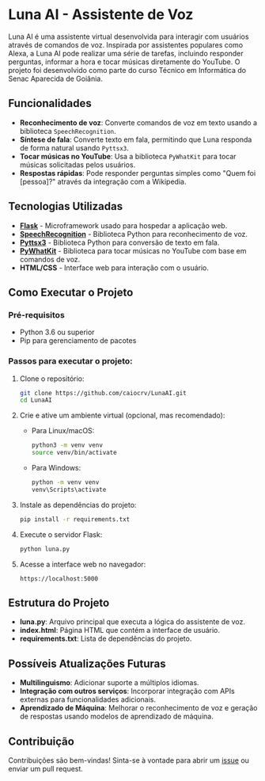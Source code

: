 # Luna AI - Assistente de Voz

Luna AI é uma assistente virtual desenvolvida para interagir com usuários através de comandos de voz. Inspirada por assistentes populares como Alexa, a Luna AI pode realizar uma série de tarefas, incluindo responder perguntas, informar a hora e tocar músicas diretamente do YouTube. O projeto foi desenvolvido como parte do curso Técnico em Informática do Senac Aparecida de Goiânia.

## Funcionalidades

- **Reconhecimento de voz**: Converte comandos de voz em texto usando a biblioteca `SpeechRecognition`.
- **Síntese de fala**: Converte texto em fala, permitindo que Luna responda de forma natural usando `Pyttsx3`.
- **Tocar músicas no YouTube**: Usa a biblioteca `PyWhatKit` para tocar músicas solicitadas pelos usuários.
- **Respostas rápidas**: Pode responder perguntas simples como "Quem foi [pessoa]?" através da integração com a Wikipedia.

## Tecnologias Utilizadas

- **[Flask](https://flask.palletsprojects.com/)** - Microframework usado para hospedar a aplicação web.
- **[SpeechRecognition](https://pypi.org/project/SpeechRecognition/)** - Biblioteca Python para reconhecimento de voz.
- **[Pyttsx3](https://pypi.org/project/pyttsx3/)** - Biblioteca Python para conversão de texto em fala.
- **[PyWhatKit](https://pypi.org/project/pywhatkit/)** - Biblioteca para tocar músicas no YouTube com base em comandos de voz.
- **HTML/CSS** - Interface web para interação com o usuário.

## Como Executar o Projeto

### Pré-requisitos

- Python 3.6 ou superior
- Pip para gerenciamento de pacotes

### Passos para executar o projeto:

1. Clone o repositório:

    ```bash
    git clone https://github.com/caiocrv/LunaAI.git
    cd LunaAI
    ```

2. Crie e ative um ambiente virtual (opcional, mas recomendado):

    - Para Linux/macOS:
      ```bash
      python3 -m venv venv
      source venv/bin/activate
      ```
    - Para Windows:
      ```bash
      python -m venv venv
      venv\Scripts\activate
      ```

3. Instale as dependências do projeto:

    ```bash
    pip install -r requirements.txt
    ```

4. Execute o servidor Flask:

    ```bash
    python luna.py
    ```

5. Acesse a interface web no navegador:

    ```plaintext
    https://localhost:5000
    ```

## Estrutura do Projeto

- **luna.py**: Arquivo principal que executa a lógica do assistente de voz.
- **index.html**: Página HTML que contém a interface de usuário.
- **requirements.txt**: Lista de dependências do projeto.

## Possíveis Atualizações Futuras

- **Multilinguismo**: Adicionar suporte a múltiplos idiomas.
- **Integração com outros serviços**: Incorporar integração com APIs externas para funcionalidades adicionais.
- **Aprendizado de Máquina**: Melhorar o reconhecimento de voz e geração de respostas usando modelos de aprendizado de máquina.

## Contribuição

Contribuições são bem-vindas! Sinta-se à vontade para abrir um [issue](https://github.com/caiocrv/LunaAI/issues) ou enviar um pull request.
